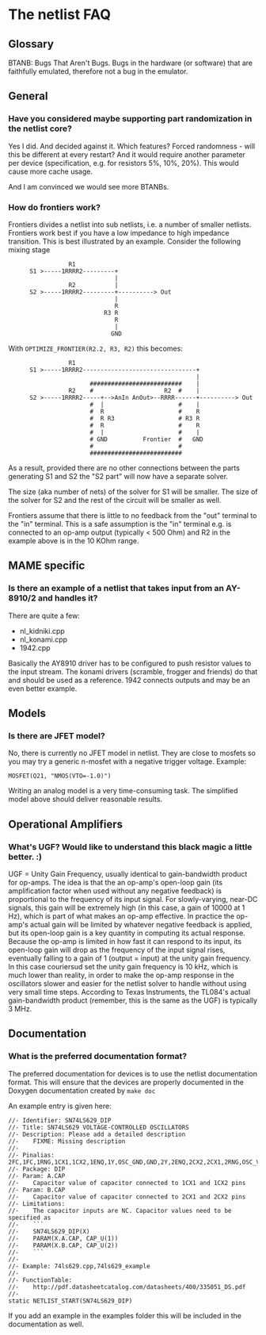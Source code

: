 # The netlist FAQ

## Glossary

BTANB: Bugs That Aren't Bugs. Bugs in the hardware (or software) that are 
faithfully emulated, therefore not a bug in the emulator.

## General

### Have you considered maybe supporting part randomization in the netlist core?

Yes I did. And decided against it. Which features? Forced randomness - will this
be different at every restart? And it would require another parameter per device
(specification, e.g. for resistors 5%, 10%, 20%). This would cause more cache
usage.

And I am convinced we would see more BTANBs.

### How do frontiers work?

Frontiers divides a netlist into sub netlists, i.e. a number of smaller netlists.
Frontiers work best if you have a low impedance to high impedance transition.
This is best illustrated by an example. Consider the following mixing stage

	                 R1
	      S1 >-----1RRRR2---------+
	                              |
	                 R2           |
	      S2 >-----1RRRR2---------+----------> Out
	                              |
	                              R
	                           R3 R
	                              R
	                              |
	                             GND

With `OPTIMIZE_FRONTIER(R2.2, R3, R2)` this becomes:

	                 R1
	      S1 >-----1RRRR2--------------------------------+
	                                                     |
	                       ##########################    |
	                 R2    #                    R2  #    |
	      S2 >-----1RRRR2-----+-->AnIn AnOut>--RRRR------+----------> Out
	                       #  |                     #    |
	                       #  R                     #    R
	                       #  R R3                  # R3 R
	                       #  R                     #    R
	                       #  |                     #    |
	                       # GND          Frontier  #   GND
	                       #                        #
	                       ##########################

As a result, provided there are no other connections between the parts
generating S1 and S2 the "S2 part" will now have a separate solver.

The size (aka number of nets) of the solver for S1 will be smaller.
The size of the solver for S2 and the rest of the circuit will be smaller
as well.

Frontiers assume that there is little to no feedback from the "out" terminal to the "in"
terminal. This is a safe assumption is the "in" terminal e.g. is connected to an
op-amp output (typically < 500 Ohm) and R2 in the example above is in the 10 KOhm range.

## MAME specific

### Is there an example of a netlist that takes input from an AY-8910/2 and handles it?

There are quite a few:

- nl_kidniki.cpp
- nl_konami.cpp
- 1942.cpp

Basically the AY8910 driver has to be configured to push resistor values to the
input stream. The konami drivers (scramble, frogger and friends) do that and
should be used as a reference. 1942 connects outputs and may be an even better example.

## Models

### Is there are JFET model?

No, there is currently no JFET model in netlist. They are close to mosfets so
you may try a generic n-mosfet with a negative trigger voltage. Example:

	MOSFET(Q21, "NMOS(VTO=-1.0)")

Writing an analog model is a very time-consuming task. The simplified model above should
deliver reasonable results.

## Operational Amplifiers

### What's UGF? Would like to understand this black magic a little better. :)

UGF = Unity Gain Frequency, usually identical to gain-bandwidth product for
op-amps. The idea is that the an op-amp's open-loop gain (its amplification
factor when used without any negative feedback) is proportional to the
frequency of its input signal. For slowly-varying, near-DC signals, this gain
will be extremely high (in this case, a gain of 10000 at 1 Hz), which is part
of what makes an op-amp effective. In practice the op-amp's actual gain will
be limited by whatever negative feedback is applied, but its open-loop gain
is a key quantity in computing its actual response. Because the op-amp is
limited in how fast it can respond to its input, its open-loop gain will
drop as the frequency of the input signal rises, eventually falling to a
gain of 1 (output = input) at the unity gain frequency. In this case
couriersud set the unity gain frequency is 10 kHz, which is much lower than
reality, in order to make the op-amp response in the oscillators slower and
easier for the netlist solver to handle without using very small time steps.
According to Texas Instruments, the TL084's actual gain-bandwidth product
(remember, this is the same as the UGF) is typically 3 MHz.

## Documentation

### What is the preferred documentation format?

The preferred documentation for devices is to use the netlist documentation format.
This will ensure that the devices are properly documented in the Doxygen
documentation created by `make doc`

An example entry is given here:

	//- Identifier: SN74LS629_DIP
	//- Title: SN74LS629 VOLTAGE-CONTROLLED OSCILLATORS
	//- Description: Please add a detailed description
	//-    FIXME: Missing description
	//-
	//- Pinalias: 2FC,1FC,1RNG,1CX1,1CX2,1ENQ,1Y,OSC_GND,GND,2Y,2ENQ,2CX2,2CX1,2RNG,OSC_VCC,VCC
	//- Package: DIP
	//- Param: A.CAP
	//-    Capacitor value of capacitor connected to 1CX1 and 1CX2 pins
	//- Param: B.CAP
	//-    Capacitor value of capacitor connected to 2CX1 and 2CX2 pins
	//- Limitations:
	//-    The capacitor inputs are NC. Capacitor values need to be specified as
	//-    ```
	//-    SN74LS629_DIP(X)
	//-    PARAM(X.A.CAP, CAP_U(1))
	//-    PARAM(X.B.CAP, CAP_U(2))
	//-    ```
	//-
	//- Example: 74ls629.cpp,74ls629_example
	//-
	//- FunctionTable:
	//-    http://pdf.datasheetcatalog.com/datasheets/400/335051_DS.pdf
	//-
	static NETLIST_START(SN74LS629_DIP)

If you add an example in the examples folder this will be included in the 
documentation as well.

